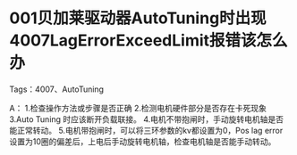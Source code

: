 # 001贝加莱驱动器AutoTuning时出现4007LagErrorExceedLimit报错该怎么办 
Tags：4007、AutoTuning

A：
1.检查操作方法或步骤是否正确
2.检测电机硬件部分是否存在卡死现象
3.Auto Tuning 时应该断开负载联接。
4.电机不带抱闸时，手动旋转电机轴是否能正常转动。
5.电机带抱闸时，可以将三环参数的kv都设置为0，Pos lag error 设置为10圈的偏差后，上电后手动旋转电机轴，检查电机轴是否能手动转动。